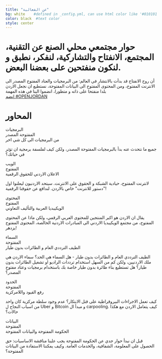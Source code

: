 ```yaml
---
title: "عن الفعالية"
bg: white    #defined in _config.yml, can use html color like '#010101'
color: black  #text color
style: center
---
```


# حوار مجتمعي محلي الصنع عن التقنية، المجتمع، الانفتاح والتشاركية، لنفكر، نطبق و لنكون منفتحين على بعضنا البعض.

<div class="description">
أن روح الانفتاح قد بدأت بالانتشار في العالم: من البرمجيات والعتاد المفتوح المصدر الى الانترنت المفتوح، ومن المحتوى المفتوح الى البيانات المفتوحة، نستطيع ان نجعل الاردن بلدا منفتحا على ذاته و متطورا، انضموا الينا في هذه المهمة
<br/><a class="btn btn-lg btn-outline" href="#register"> إنضم #OPENJORDAN</a></div>


# المحاور

<div class='container'>
  <div class='row'>
    <!-- 1 -->
    <div class='col-sm-4 col-grey'>
      <div class="focus">
         <div class="bubble">
           <div class="bubble-container">
              <div class="open">البرمجيات</div><div class="text">المفتوحة المصدر</div>
           </div>
           <div class="triangle"></div>
         </div>
         <div class="box">
           <div class="title">من البرمجيات الى كل شي اخر</div>
           <div class="text"><p>جميع ما نتحدث عنه بدأ بالبرمجيات المفتوحة المصدر، ولكن كيف لفلسفة برمجية ان تؤثر في حياتك؟</p></div>
         </div>
      </div>
    </div>
    <!-- 2 -->
    <div class='col-sm-4 col-grey'>
      <div class="focus">
         <div class="bubble">
           <div class="bubble-container">
              <div class="open">الويب</div><div class="text">المفتوح</div>
           </div>
           <div class="triangle"></div>
         </div>
         <div class="box">
           <div class="title"> الاعلان الاردني للحقوق الرقمية</div>
           <div class="text"><p>لانترنت المفتوح، حيادية الشبكة و الحقوق على الانترنت. سيتحد الاردنيون ليعلنوا اول "دستور للانترنت" خاص بالاردن. لندافع عن حقوقنا الرقمية!</p></div>
         </div>
      </div>
    </div>
    <!-- 3 -->
    <div class='col-sm-4 col-grey'>
      <div class="focus">
         <div class="bubble">
           <div class="bubble-container">
              <div class="open">المحتوى</div><div class="text">المفتوح</div>
           </div>
           <div class="triangle"></div>
         </div>
         <div class="box">
           <div class="title">الويكيبديا العربية والتأليف التعاوني</div>
           <div class="text"><p>يقال ان الاردن هو اكبر المنتجين للمحتوى العربي الرقمي، ولكن ماذا عن المحتوى المفتوح، من مجتمع الويكيبديا الاردني الى المبادرات الاردنية الخالصة، المحتوى المفتوح يزدهر!</p></div>
         </div>
      </div>
    </div>
  </div>
  <div class='row'>
        <!-- 1 -->
    <div class='col-sm-4 col-grey'>
      <div class="focus">
         <div class="bubble">
           <div class="bubble-container">
              <div class="open">السماء</div><div class="text">المفتوحة</div>
           </div>
           <div class="triangle"></div>
         </div>
         <div class="box">
           <div class="title">الطيف الترددي العام و الطائرات بدون طيار</div>
           <div class="text"><p>الطيف الترددي العام و الطائرات بدون طيار - هل السماء هي الحد؟ سماء الاردن هي ملك الاردنيين، ولكن كم من السهل استخدام ترددات الراديو او تشغيل الطائرات بدون طيار؟ هل تستطيع بناء طائرة بدون طيار خاصة بك باستخدام برمجيات وعتاد مفتوح المصدر؟</p></div>
         </div>
      </div>
    </div>
    <!-- 2 -->
    <div class='col-sm-4 col-grey'>
      <div class="focus">
         <div class="bubble">
           <div class="bubble-container">
              <div class="open">الحدود</div><div class="text">المفتوحة</div>
           </div>
           <div class="triangle"></div>
         </div>
         <div class="box">
           <div class="title">رفع القيود واللامركزية</div>
           <div class="text"><p>كيف تعمل الاجراءات البيروقراطية على قتل الابتكار؟ عدم وجود سلطة مركزية كان واحد من اسباب النجاح ل Uber و Bitcoin و مبدأ ال carpooling. كيف يتعامل الاردن مع هكذا حالات؟</p></div>
         </div>
      </div>
    </div>
    <!-- 3 -->
    <div class='col-sm-4 col-grey'>
      <div class="focus">
         <div class="bubble">
           <div class="bubble-container">
              <div class="open"></div>البيانات<div class="text">المفتوحة</div>
           </div>
           <div class="triangle"></div>
         </div>
         <div class="box">
           <div class="title">الحكومة المفتوحة والبيانات المفتوحة</div>
           <div class="text"><p> قبل ان نبدأ حوار جدي عن الحكومة المفتوحة يجب علينا مناقشة الاساسيات: حق الحصول على المعلومة، الشفافية، والخدمات العامة. وكيف يمكننا الاستفادة من البيانات المفتوحة؟</p></div>
         </div>
      </div>
    </div>
  </div>
</div>
